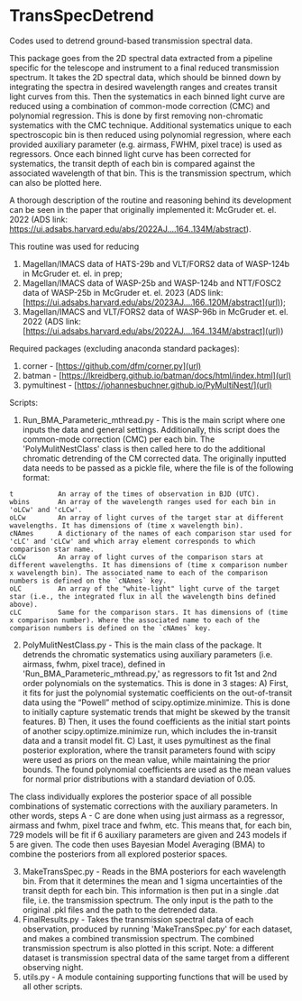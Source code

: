 # TransSpecDetrend
Codes used to detrend ground-based transmission spectral data.

This package goes from the 2D spectral data extracted from a pipeline specific for the telescope and instrument to a final reduced transmission spectrum. It takes the 2D spectral data, which should be binned down by integrating the spectra in desired wavelength ranges and creates transit light curves from this. Then the systematics in each binned light curve are reduced using a combination of common-mode correction (CMC) and polynomial regression. This is done by first removing non-chromatic systematics with the CMC technique. Additional systematics unique to each spectroscopic bin is then reduced using polynomial regression, where each provided auxiliary parameter (e.g. airmass, FWHM, pixel trace) is used as regressors. Once each binned light curve has been corrected for systematics, the transit depth of each bin is compared against the associated wavelength of that bin. This is the transmission spectrum, which can also be plotted here.

A thorough description of the routine and reasoning behind its development can be seen in the paper that originally implemented it: McGruder et. el. 2022 (ADS link: https://ui.adsabs.harvard.edu/abs/2022AJ....164..134M/abstract).

This routine was used for reducing
1.	Magellan/IMACS data of HATS-29b and VLT/FORS2 data of WASP-124b in McGruder et. el. in prep;
2.	Magellan/IMACS data of WASP-25b and WASP-124b and NTT/FOSC2 data of WASP-25b in McGruder et. el. 2023 (ADS link: [https://ui.adsabs.harvard.edu/abs/2023AJ....166..120M/abstract](url));
3.	Magellan/IMACS and VLT/FORS2 data of WASP-96b in McGruder et. el. 2022 (ADS link: [https://ui.adsabs.harvard.edu/abs/2022AJ....164..134M/abstract](url))

Required packages (excluding anaconda standard packages):
1) corner - [https://github.com/dfm/corner.py](url)
2) batman - [https://lkreidberg.github.io/batman/docs/html/index.html](url)
3) pymultinest - [https://johannesbuchner.github.io/PyMultiNest/](url)

Scripts:
1) Run_BMA_Parameteric_mthread.py - This is the main script where one inputs the data and general settings. Additionally, this script does the common-mode correction (CMC) per each bin. The 'PolyMulitNestClass' class is then called here to do the additional chromatic detrending of the CM corrected data. The originally inputted data needs to be passed as a pickle file, where the file is of the following format:
```
t           An array of the times of observation in BJD (UTC).
wbins       An array of the wavelength ranges used for each bin in 'oLCw' and 'cLCw'.
oLCw        An array of light curves of the target star at different wavelengths. It has dimensions of (time x wavelength bin).
cNAmes      A dictionary of the names of each comparison star used for 'cLC' and 'cLCw' and which array element corresponds to which comparison star name.
cLCw        An array of light curves of the comparison stars at different wavelengths. It has dimensions of (time x comparison number x wavelength bin). The associated name to each of the comparison numbers is defined on the `cNAmes` key.
oLC         An array of the "white-light" light curve of the target star (i.e., the integrated flux in all the wavelength bins defined above).
cLC         Same for the comparison stars. It has dimensions of (time x comparison number). Where the associated name to each of the comparison numbers is defined on the `cNAmes` key.
```
2) PolyMulitNestClass.py - This is the main class of the package. It detrends the chromatic systematics using auxiliary parameters (i.e. airmass, fwhm, pixel trace), defined in 'Run_BMA_Parameteric_mthread.py,' as regressors to fit 1st and 2nd order polynomials on the systematics. This is done in 3 stages:
   A) First, it fits for just the polynomial systematic coefficients on the out-of-transit data using the “Powell” method of scipy.optimize.minimize. This is done to initially capture systematic trends that might be skewed by the transit features.
   B) Then, it uses the found coefficients as the initial start points of another scipy.optimize.minimize run, which includes the in-transit data and a transit model fit.
   C) Last, it uses pymultinest as the final posterior exploration, where the transit parameters found with scipy were used as priors on the mean value, while maintaining the prior bounds. The found polynomial coefficients are used as the mean values for normal prior distributions with a standard deviation of 0.05.

The class individually explores the posterior space of all possible combinations of systematic corrections with the auxiliary parameters. In other words, steps A - C are done when using just airmass as a regressor, airmass and fwhm, pixel trace and fwhm, etc. This means that, for each bin, 729 models will be fit if 6 auxiliary parameters are given and 243 models if 5 are given. The code then uses Bayesian Model Averaging (BMA) to combine the posteriors from all explored posterior spaces.

3) MakeTransSpec.py - Reads in the BMA posteriors for each wavelength bin. From that it determines the mean and 1 sigma uncertainties of the transit depth for each bin. This information is then put in a single .dat file, i.e. the transmission spectrum. The only input is the path to the original .pkl files and the path to the detrended data. 
4) FinalResults.py - Takes the transmission spectral data of each observation, produced by running 'MakeTransSpec.py' for each dataset, and makes a combined transmission spectrum. The combined transmission spectrum is also plotted in this script. Note: a different dataset is transmission spectral data of the same target from a different observing night.
5) utils.py - A module containing supporting functions that will be used by all other scripts.

